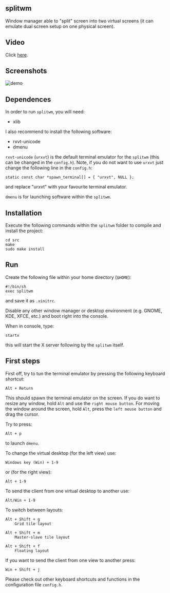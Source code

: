 ## splitwm

Window manager able to "split" screen into two virtual screens (it can emulate dual screen setup on one physical screen).

## Video

Click [here](https://vimeo.com/58112758).

## Screenshots

![demo](https://raw.github.com/examon/splitwm/master/img/demo.png)

## Dependences

In order to run `splitwm`, you will need:

- xlib

I also recommend to install the following software:

- rxvt-unicode
- dmenu

`rxvt-unicode` (`urxvt`) is the default terminal emulator for the `splitwm` (this can be changed in the `config.h`). Note, if you do not want to use `urxvt` just change the following line in the `config.h`:

    static const char *spawn_terminal[] = { "urxvt", NULL };

and replace "urxvt" with your favourite terminal emulator.

`dmenu` is for launching software within the `splitwm`.

## Installation

Execute the following commands within the `splitwm` folder to compile and install the project:

    cd src
    make
    sudo make install

## Run

Create the following file within your home directory (`$HOME`):

    #!/bin/sh
    exec splitwm

and save it as `.xinitrc`.

Disable any other window manager or desktop environment (e.g. GNOME, KDE, XFCE, etc.) and boot right into the console.

When in console, type:

    startx

 this will start the X server following by the `splitwm` itself.

## First steps

First off, try to tun the terminal emulator by pressing the following keyboard shortcut:

    Alt + Return

This should spawn the terminal emulator on the screen. If you do want to resize any window, hold `Alt` and use the `right mouse button`. For moving the window around the screen, hold `Alt`, press the `left mouse button` and drag the cursor.


Try to press:

    Alt + p

to launch `dmenu`.


To change the virtual desktop (for the left view) use:

    Windows key (Win) + 1-9

or (for the right view):

    Alt + 1-9


To send the client from one virtual desktop to another use:

    Alt/Win + 1-9


To switch between layouts:

    Alt + Shift + g
        Grid tile layout

    Alt + Shift + m
        Master-slave tile layout

    Alt + Shift + f
        Floating layout


If you want to send the client from one view to another press:

    Win + Shift + j


Please check out other keyboard shortcuts and functions in the configuration file `config.h`.
